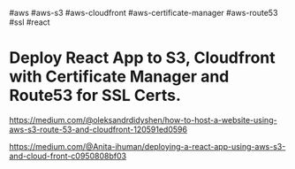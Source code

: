 
#aws 
#aws-s3
#aws-cloudfront 
#aws-certificate-manager
#aws-route53
#ssl
#react 


# Deploy React App to S3, Cloudfront with Certificate Manager and Route53 for SSL Certs.

https://medium.com/@oleksandrdidyshen/how-to-host-a-website-using-aws-s3-route-53-and-cloudfront-120591ed0596

https://medium.com/@Anita-ihuman/deploying-a-react-app-using-aws-s3-and-cloud-front-c0950808bf03